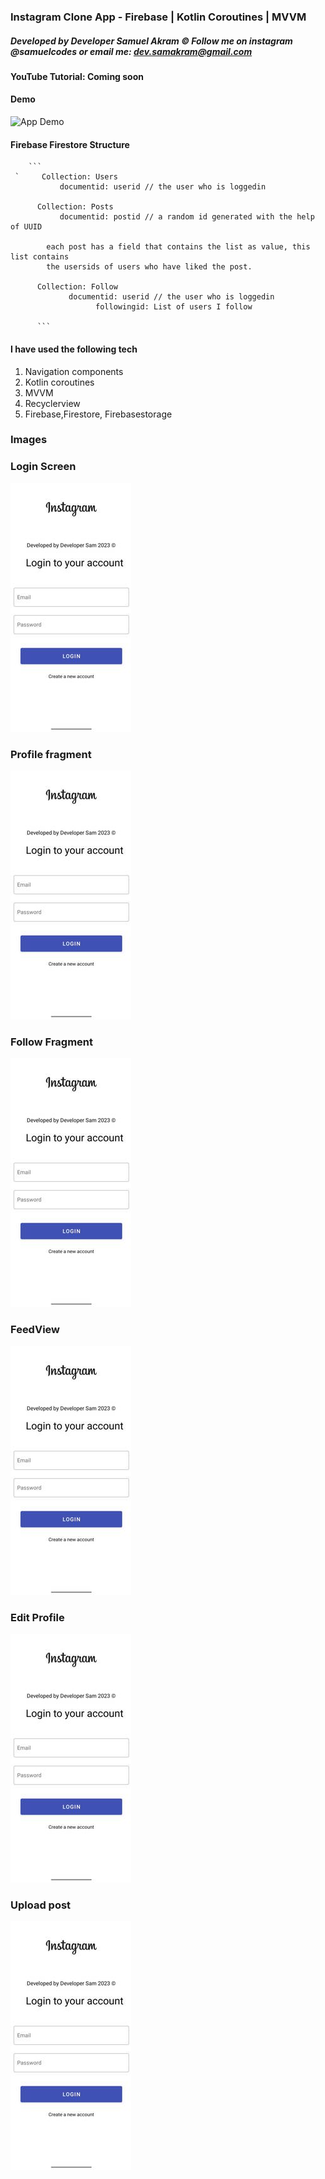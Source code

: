 ### Instagram Clone App - Firebase | Kotlin Coroutines | MVVM 
#####      Developed by Developer Samuel Akram © Follow me on instagram @samuelcodes or email me: dev.samakram@gmail.com

#### YouTube Tutorial: Coming soon 

#### Demo

![App Demo](./images/DEMO.gif)


#### Firebase Firestore Structure 

        ```
     `     Collection: Users
               documentid: userid // the user who is loggedin
     
          Collection: Posts
               documentid: postid // a random id generated with the help of UUID
           
            each post has a field that contains the list as value, this list contains 
            the usersids of users who have liked the post. 
     
          Collection: Follow
                 documentid: userid // the user who is loggedin
                       followingid: List of users I follow
          
          ```

#### I have used the following tech 

1. Navigation components 
2. Kotlin coroutines
3. MVVM
4. Recyclerview
5. Firebase,Firestore, Firebasestorage


### Images 

### Login Screen
![](images/8861.jpg)

### Profile fragment 
![](images/8861.jpg)

### Follow Fragment
![](images/8861.jpg)

### FeedView 
![](images/8861.jpg)

### Edit Profile 
![](images/8861.jpg)

### Upload post 
![](images/8861.jpg)

